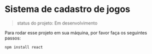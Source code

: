 <h1> Sistema de cadastro de jogos</h1>

>status do projeto: Em desenvolvimento

Para rodar esse projeto em sua máquina, por favor faça os seguintes passos:

```
npm install react

```

